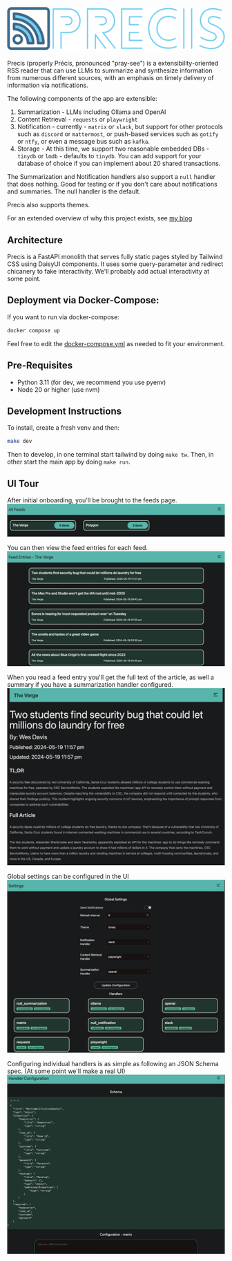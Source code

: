 ![The Precis logo... for now](assets/logo-with-name-light.svg)
--
Precis (properly Précis, pronounced "pray-see") is a extensibility-oriented RSS reader that can use LLMs to summarize and synthesize information from numerous different sources, with an emphasis on timely delivery of information via notifications.

The following components of the app are extensible:
1. Summarization - LLMs including Ollama and OpenAI
2. Content Retrieval - `requests` or `playwright`
3. Notification - currently - `matrix` or `slack`, but support for other protocols such as `discord` or `mattermost`, or push-based services such as `gotify` or `ntfy`, or even a message bus such as `kafka`.
4. Storage - At this time, we support two reasonable embedded DBs - `tinydb` or `lmdb` - defaults to `tinydb`. You can add support for your database of choice if you can implement about 20 shared transactions.

The Summarization and Notification handlers also support a `null` handler that does nothing. Good for testing or if you don't care about notifications and summaries. The null handler is the default.

Precis also supports themes.

For an extended overview of why this project exists, see [my blog](https://www.leozqin.me/posts/precis-an-ai-enabled-rss-reader/)

## Architecture
Precis is a FastAPI monolith that serves fully static pages styled by Tailwind CSS using DaisyUI components. It uses some query-parameter and redirect chicanery to fake interactivity. We'll probably add actual interactivity at some point.

## Deployment via Docker-Compose:
If you want to run via docker-compose:
```bash
docker compose up
```
Feel free to edit the [docker-compose.yml](docker-compose.yml) as needed to fit your environment.

## Pre-Requisites
- Python 3.11 (for dev, we recommend you use pyenv)
- Node 20 or higher (use nvm)

## Development Instructions
To install, create a fresh venv and then:
```bash
make dev
```
Then to develop, in one terminal start tailwind by doing `make tw`. Then, in other start the main app by doing `make run`.

## UI Tour
After initial onboarding, you'll be brought to the feeds page.
![The feeds page](assets/feeds.png)

You can then view the feed entries for each feed.
![The feed entries page](assets/feed_entries.png)

When you read a feed entry you'll get the full text of the article, as well a summary if you have a summarization handler configured.
![The read page](assets/read.png)

Global settings can be configured in the UI
![The settings page](assets/settings.png)

Configuring individual handlers is as simple as following an JSON Schema spec. (At some point we'll make a real UI)
![The handler config page](assets/handler_config.png)
